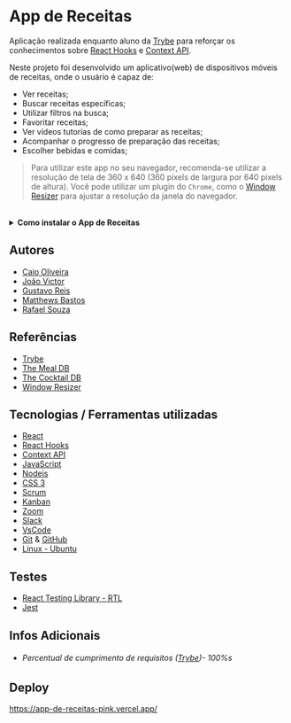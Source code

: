 # App de Receitas

Aplicação realizada enquanto aluno da [Trybe](https://www.betrybe.com/) para reforçar os conhecimentos sobre [React Hooks](https://pt-br.reactjs.org/docs/hooks-intro.html) e [Context API](https://reactjs.org/docs/context.html).

Neste projeto foi desenvolvido um aplicativo(web) de dispositivos móveis de receitas, onde o usuário é capaz de:

- Ver receitas;
- Buscar receitas específicas;
- Utilizar filtros na busca;
- Favoritar receitas;
- Ver vídeos tutorias de como preparar as receitas;
- Acompanhar o progresso de preparação das receitas;
- Escolher bebidas e comidas;

> Para utilizar este app no seu navegador, recomenda-se utilizar a resolução de tela de 360 x 640 (360 pixels de largura por 640 pixels de altura).
> Você pode utilizar um plugin do `Chrome`, como o [Window Resizer](https://chrome.google.com/webstore/detail/window-resizer/kkelicaakdanhinjdeammmilcgefonfh?hl=en) para ajustar a resolução da janela do navegador.

<br>

<details>
  <summary><strong>Como instalar o App de Receitas</strong></summary><br />

## Instalação 

<br>

- Clone o repositório `git@github.com:Rafael-Souza-97/app-de-receitas.git`:

```bash
git clone git@github.com:Rafael-Souza-97/app-de-receitas.git
```

<br>

- Entre na pasta do repositório que você acabou de clonar:

```bash
cd app-de-receitas
```

<br>

 - Instale as depëndencias, caso necessário, com `npm install`:

```bash
npm install
```

<hr>

### Scripts

 - Execute a aplicação com  com `npm start`:
  > Executará a aplicação em modo de desenvolvimento.
 
```bash
npm start
```

Abra [http://localhost:3000](http://localhost:3000) no seu navegador para visualiza-lo.

<hr>
<br>

</details>


## Autores

- [Caio Oliveira](https://github.com/CaiooAzevedoo)
- [João Victor](https://github.com/jotavebraga)
- [Gustavo Reis](https://github.com/GustavoRReis?tab=following)
- [Matthews Bastos](https://github.com/majjin)
- [Rafael Souza](https://github.com/Rafael-Souza-97)

## Referências

 - [Trybe](https://www.betrybe.com/)
 - [The Meal DB](https://www.themealdb.com/api.php)
 - [The Cocktail DB](https://www.thecocktaildb.com/api.php)
 - [Window Resizer](https://chrome.google.com/webstore/detail/window-resizer/kkelicaakdanhinjdeammmilcgefonfh?hl=en)

## Tecnologias / Ferramentas utilizadas

- [React](https://pt-br.reactjs.org/)
- [React Hooks](https://pt-br.reactjs.org/docs/hooks-intro.html)
- [Context API](https://reactjs.org/docs/context.html)
- [JavaScript](https://www.javascript.com/)
- [Nodejs](https://nodejs.org/en/)
- [CSS 3](https://www.w3.org/Style/CSS/Overview.en.html)
- [Scrum](https://www.atlassian.com/br/agile/scrum)
- [Kanban](https://www.totvs.com/blog/negocios/kanban/)
- [Zoom](https://zoom.us/)
- [Slack](https://slack.com/intl/pt-br/)
- [VsCode](https://code.visualstudio.com/)
- [Git](https://git-scm.com/) & [GitHub](https://github.com/)
- [Linux - Ubuntu](https://ubuntu.com/)

## Testes

- [React Testing Library - RTL](https://testing-library.com/docs/react-testing-library/intro/)
- [Jest](https://jestjs.io/pt-BR/)

## Infos Adicionais

- ###### Percentual de cumprimento de requisitos ([Trybe](https://www.betrybe.com/))- 100%s

## Deploy

https://app-de-receitas-pink.vercel.app/
